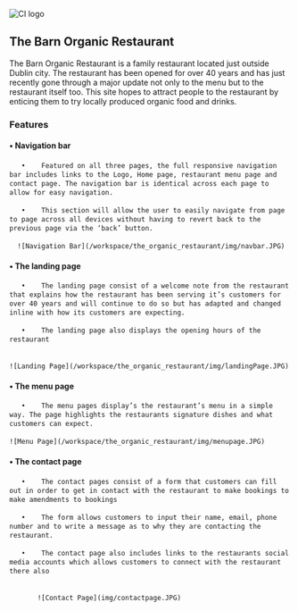 ![CI logo](https://codeinstitute.s3.amazonaws.com/fullstack/ci_logo_small.png)

<b><h2>The Barn Organic Restaurant</h2></b>

The Barn Organic Restaurant is a family restaurant located just outside Dublin city. The restaurant has been opened for over 40 years and has just recently gone through a major update not only to the menu but to the restaurant itself too. This site hopes to attract people to the restaurant by enticing them to try locally produced organic food and drinks. 

<h3>Features</h3>

<h4>•	Navigation bar</h4>

       •	Featured on all three pages, the full responsive navigation bar includes links to the Logo, Home page, restaurant menu page and contact page. The navigation bar is identical across each page to allow for easy navigation.

       •	This section will allow the user to easily navigate from page to page across all devices without having to revert back to the previous page via the ‘back’ button.

      ![Navigation Bar](/workspace/the_organic_restaurant/img/navbar.JPG)


<h4>•	The landing page</h4>

       •	The landing page consist of a welcome note from the restaurant that explains how the restaurant has been serving it’s customers for over 40 years and will continue to do so but has adapted and changed inline with how its customers are expecting. 

       •	The landing page also displays the opening hours of the restaurant


    ![Landing Page](/workspace/the_organic_restaurant/img/landingPage.JPG)


<h4>•	The menu page</h4>

       •	The menu pages display’s the restaurant’s menu in a simple way. The page highlights the restaurants signature dishes and what customers can expect.  

    ![Menu Page](/workspace/the_organic_restaurant/img/menupage.JPG)



<h4>•	The contact page</h4>

       •	The contact pages consist of a form that customers can fill out in order to get in contact with the restaurant to make bookings to make amendments to bookings

       •	The form allows customers to input their name, email, phone number and to write a message as to why they are contacting the restaurant. 

       •	The contact page also includes links to the restaurants social media accounts which allows customers to connect with the restaurant there also 


           ![Contact Page](img/contactpage.JPG)

